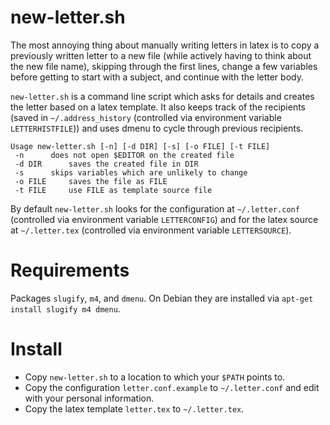 # new-letter.sh

The most annoying thing about manually writing letters in latex is to copy a previously
written letter to a new file (while actively having to think about the new file name),
skipping through the first lines, change a few variables before getting to start with a
subject, and continue with the letter body.

`new-letter.sh` is a command line script which asks for details and creates the letter based
on a latex template. It also keeps track of the recipients (saved in `~/.address_history`
(controlled via environment variable `LETTERHISTFILE`)) and uses dmenu to cycle through
previous recipients.

```
Usage new-letter.sh [-n] [-d DIR] [-s] [-o FILE] [-t FILE]
 -n		 does not open $EDITOR on the created file
 -d DIR		 saves the created file in DIR
 -s		 skips variables which are unlikely to change
 -o FILE	 saves the file as FILE
 -t FILE	 use FILE as template source file
```

By default `new-letter.sh` looks for the configuration at `~/.letter.conf` (controlled via
environment variable `LETTERCONFIG`) and for the latex source at `~/.letter.tex` (controlled
via environment variable `LETTERSOURCE`).

# Requirements

Packages `slugify`, `m4`, and `dmenu`. On Debian they are installed via `apt-get install
slugify m4 dmenu`.

# Install

- Copy `new-letter.sh` to a location to which your `$PATH` points to.
- Copy the configuration `letter.conf.example` to `~/.letter.conf` and edit with your personal
information.
- Copy the latex template `letter.tex` to `~/.letter.tex`.
